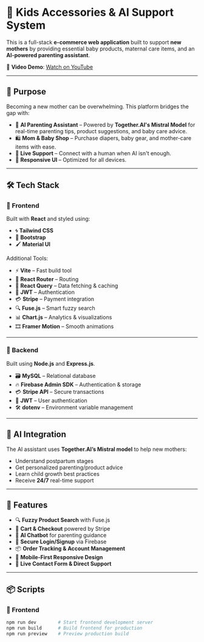 # 👶 Kids Accessories & AI Support System

This is a full-stack **e-commerce web application** built to support **new mothers** by providing essential baby products, maternal care items, and an **AI-powered parenting assistant**.

🎥 **Video Demo**: [Watch on YouTube](https://youtu.be/Y3R7-EHfLJ8?si=pg7Uf_KqdrJMgWvX)

---

## 🧠 Purpose

Becoming a new mother can be overwhelming. This platform bridges the gap with:

- 🤖 **AI Parenting Assistant** – Powered by **Together.AI's Mistral Model** for real-time parenting tips, product suggestions, and baby care advice.  
- 🛍️ **Mom & Baby Shop** – Purchase diapers, baby gear, and mother-care items with ease.  
- 💬 **Live Support** – Connect with a human when AI isn't enough.  
- 📱 **Responsive UI** – Optimized for all devices.

---

## 🛠 Tech Stack

### 🔹 Frontend

Built with **React** and styled using:

- 🌀 **Tailwind CSS**
- 🧩 **Bootstrap**
- 🖌️ **Material UI**

Additional Tools:
- ⚡ **Vite** – Fast build tool
- 🔀 **React Router** – Routing
- 🔄 **React Query** – Data fetching & caching
- 🔐 **JWT** – Authentication
- 💳 **Stripe** – Payment integration
- 🔍 **Fuse.js** – Smart fuzzy search
- 📊 **Chart.js** – Analytics & visualizations
- 🎞️ **Framer Motion** – Smooth animations

---

### 🔸 Backend

Built using **Node.js** and **Express.js**.

- 🗃️ **MySQL** – Relational database
- 🔥 **Firebase Admin SDK** – Authentication & storage
- 💳 **Stripe API** – Secure transactions
- 🔐 **JWT** – User authentication
- 🛠️ **dotenv** – Environment variable management

---

## 🤖 AI Integration

The AI assistant uses **Together.AI’s Mistral model** to help new mothers:

- Understand postpartum stages
- Get personalized parenting/product advice
- Learn child growth best practices
- Receive **24/7** real-time support

---

## 🚀 Features

- 🔍 **Fuzzy Product Search** with Fuse.js  
- 🛒 **Cart & Checkout** powered by Stripe  
- 🧠 **AI Chatbot** for parenting guidance  
- 🔐 **Secure Login/Signup** via Firebase  
- 📦 **Order Tracking & Account Management**  
- 📱 **Mobile-First Responsive Design**  
- 💬 **Live Contact Form & Direct Support**

---

## 📦 Scripts

### 🔧 Frontend

```bash
npm run dev        # Start frontend development server
npm run build      # Build frontend for production
npm run preview    # Preview production build
